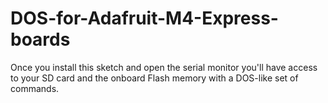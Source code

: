 # DOS-for-Adafruit-M4-Express-boards
Once you install this sketch and open the serial monitor you'll have access to your SD card and the onboard Flash memory with a DOS-like set of commands.

